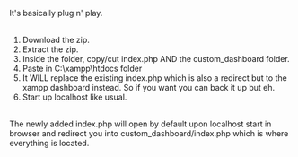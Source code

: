 It's basically plug n' play. <br> <br>

1. Download the zip. <br>
2. Extract the zip. <br>
3. Inside the folder, copy/cut index.php AND the custom_dashboard folder. <br>
4. Paste in C:\xampp\htdocs folder <br>
5. It WILL replace the existing index.php which is also a redirect but to the xampp dashboard instead. So if you want you can back it up but eh. <br>
6. Start up localhost like usual. <br> <br>

The newly added index.php will open by default upon localhost start in browser and redirect you into custom_dashboard/index.php which is where everything is located.
